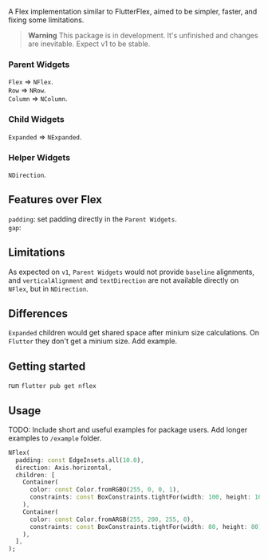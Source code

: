 A Flex implementation similar to FlutterFlex, aimed to be simpler, faster, and fixing some limitations. 

> **Warning**
> This package is in development. It's unfinished and changes are inevitable. Expect v1 to be stable.

### Parent Widgets

`Flex` => `NFlex`.  
`Row` => `NRow`.  
`Column` => `NColumn`.  

### Child Widgets

`Expanded` => `NExpanded`.  

### Helper Widgets

`NDirection`.  

## Features over Flex

`padding`: set padding directly in the `Parent Widgets`.  
`gap`: 

## Limitations

As expected on `v1`, `Parent Widgets` would not provide `baseline` alignments, and `verticalAlignment` and `textDirection` are not available directly on `NFlex`, but in `NDirection`.

## Differences

`Expanded` children would get shared space after minium size calculations.
On `Flutter` they don't get a minium size. 
Add example.

## Getting started

run `flutter pub get nflex`

## Usage

TODO: Include short and useful examples for package users. Add longer examples
to `/example` folder.

```dart
NFlex(
  padding: const EdgeInsets.all(10.0),
  direction: Axis.horizontal,
  children: [
    Container(
      color: const Color.fromRGBO(255, 0, 0, 1),
      constraints: const BoxConstraints.tightFor(width: 100, height: 100),
    ),
    Container(
      color: const Color.fromARGB(255, 200, 255, 0),
      constraints: const BoxConstraints.tightFor(width: 80, height: 80),
    ),
  ],
);
```